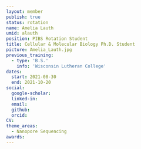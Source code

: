 ```yaml
---
layout: member
publish: true
status: rotation
name: Amelia Lauth
umid: alauth
position: PIBS Rotation Student
title: Cellular & Molecular Biology Ph.D. Student 
picture: Amelia_Lauth.jpg
previous_training:
  - type: 'B.S.'
    info: 'Wisconsin Lutheran College'
dates:
  start: 2021-08-30
  end: 2021-10-20
social: 
  google-scholar: 
  linked-in: 
  email: 
  github:
  orcid:
CV: 
theme_areas:
  - Nanopore Sequencing
awards:
---
```


